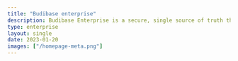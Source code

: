 ```yaml
---
title: "Budibase enterprise"
description: Budibase Enterprise is a secure, single source of truth that helps organizations drive transformation at scale. Move faster by connecting workflows, data and teams."
type: enterprise
layout: single
date: 2023-01-20
images: ["/homepage-meta.png"]
---
```

